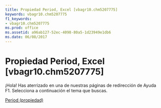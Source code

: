 ```yaml
---
title: Propiedad Period, Excel [vbagr10.chm5207775]
keywords: vbagr10.chm5207775
f1_keywords:
- vbagr10.chm5207775
ms.prod: office
ms.assetid: a96ab127-52ec-4098-80a5-1d23949e1db6
ms.date: 06/08/2017
---
```





# Propiedad Period, Excel [vbagr10.chm5207775]

¡Hola! Has aterrizado en una de nuestras páginas de redirección de Ayuda F1. Selecciona a continuación el tema que buscas.


 [Period (propiedad)](http://msdn.microsoft.com/library/period-property%28Office.15%29.aspx)


